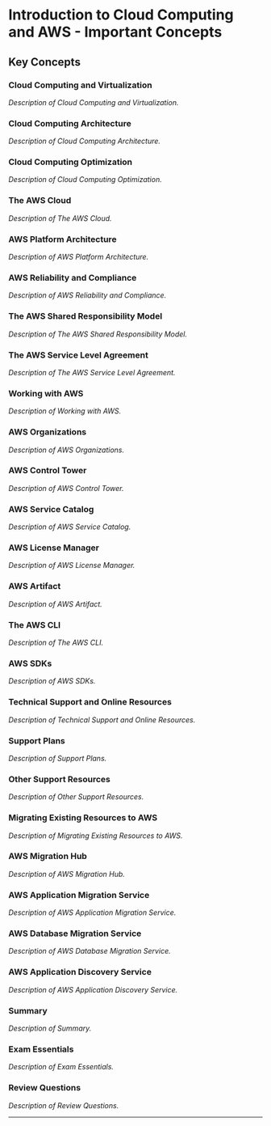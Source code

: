 # Introduction to Cloud Computing and AWS - Important Concepts

## Key Concepts

### Cloud Computing and Virtualization

*Description of Cloud Computing and Virtualization.*

### Cloud Computing Architecture

*Description of Cloud Computing Architecture.*

### Cloud Computing Optimization

*Description of Cloud Computing Optimization.*

### The AWS Cloud

*Description of The AWS Cloud.*

### AWS Platform Architecture

*Description of AWS Platform Architecture.*

### AWS Reliability and Compliance

*Description of AWS Reliability and Compliance.*

### The AWS Shared Responsibility Model

*Description of The AWS Shared Responsibility Model.*

### The AWS Service Level Agreement

*Description of The AWS Service Level Agreement.*

### Working with AWS

*Description of Working with AWS.*

### AWS Organizations

*Description of AWS Organizations.*

### AWS Control Tower

*Description of AWS Control Tower.*

### AWS Service Catalog

*Description of AWS Service Catalog.*

### AWS License Manager

*Description of AWS License Manager.*

### AWS Artifact

*Description of AWS Artifact.*

### The AWS CLI

*Description of The AWS CLI.*

### AWS SDKs

*Description of AWS SDKs.*

### Technical Support and Online Resources

*Description of Technical Support and Online Resources.*

### Support Plans

*Description of Support Plans.*

### Other Support Resources

*Description of Other Support Resources.*

### Migrating Existing Resources to AWS

*Description of Migrating Existing Resources to AWS.*

### AWS Migration Hub

*Description of AWS Migration Hub.*

### AWS Application Migration Service

*Description of AWS Application Migration Service.*

### AWS Database Migration Service

*Description of AWS Database Migration Service.*

### AWS Application Discovery Service

*Description of AWS Application Discovery Service.*

### Summary

*Description of Summary.*

### Exam Essentials

*Description of Exam Essentials.*

### Review Questions

*Description of Review Questions.*

---
